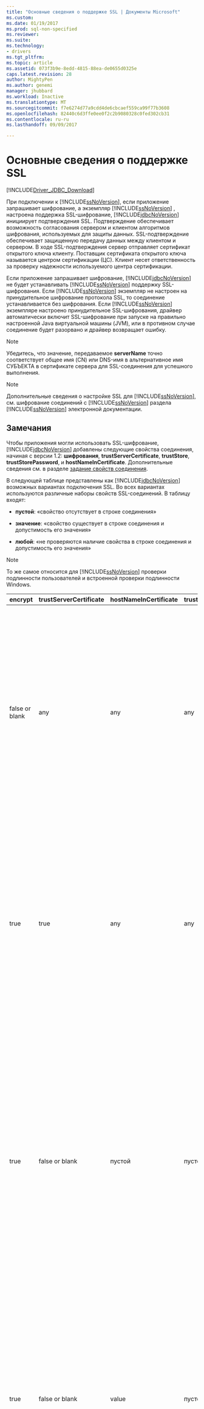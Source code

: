 ```yaml
---
title: "Основные сведения о поддержке SSL | Документы Microsoft"
ms.custom: 
ms.date: 01/19/2017
ms.prod: sql-non-specified
ms.reviewer: 
ms.suite: 
ms.technology:
- drivers
ms.tgt_pltfrm: 
ms.topic: article
ms.assetid: 073f3b9e-8edd-4815-88ea-de0655d0325e
caps.latest.revision: 28
author: MightyPen
ms.author: genemi
manager: jhubbard
ms.workload: Inactive
ms.translationtype: MT
ms.sourcegitcommit: f7e6274d77a9cdd4de6cbcaef559ca99f77b3608
ms.openlocfilehash: 82440c6d3ffe0ee0f2c2b9080328c0fed302cb31
ms.contentlocale: ru-ru
ms.lasthandoff: 09/09/2017

---
```

# <a name="understanding-ssl-support"></a>Основные сведения о поддержке SSL
[!INCLUDE[Driver_JDBC_Download](../../includes/driver_jdbc_download.md)]

  При подключении к [!INCLUDE[ssNoVersion](../../includes/ssnoversion_md.md)], если приложение запрашивает шифрование, а экземпляр [!INCLUDE[ssNoVersion](../../includes/ssnoversion_md.md)] , настроена поддержка SSL-шифрование, [!INCLUDE[jdbcNoVersion](../../includes/jdbcnoversion_md.md)] инициирует подтверждения SSL. Подтверждение обеспечивает возможность согласования сервером и клиентом алгоритмов шифрования, используемых для защиты данных. SSL-подтверждение обеспечивает защищенную передачу данных между клиентом и сервером. В ходе SSL-подтверждения сервер отправляет сертификат открытого ключа клиенту. Поставщик сертификата открытого ключа называется центром сертификации (ЦС). Клиент несет ответственность за проверку надежности используемого центра сертификации.  
  
 Если приложение запрашивает шифрование, [!INCLUDE[jdbcNoVersion](../../includes/jdbcnoversion_md.md)] не будет устанавливать [!INCLUDE[ssNoVersion](../../includes/ssnoversion_md.md)] поддержку SSL-шифрования. Если [!INCLUDE[ssNoVersion](../../includes/ssnoversion_md.md)] экземпляр не настроен на принудительное шифрование протокола SSL, то соединение устанавливается без шифрования. Если [!INCLUDE[ssNoVersion](../../includes/ssnoversion_md.md)] экземпляре настроено принудительное SSL-шифрования, драйвер автоматически включит SSL-шифрование при запуске на правильно настроенной Java виртуальной машины (JVM), или в противном случае соединение будет разорвано и драйвер возвращает ошибку.  
  
> [!NOTE]  
>  Убедитесь, что значение, передаваемое **serverName** точно соответствует общее имя (CN) или DNS-имя в альтернативное имя СУБЪЕКТА в сертификате сервера для SSL-соединения для успешного выполнения.  
  
> [!NOTE]  
>  Дополнительные сведения о настройке SSL для [!INCLUDE[ssNoVersion](../../includes/ssnoversion_md.md)], см. шифрование соединений с [!INCLUDE[ssNoVersion](../../includes/ssnoversion_md.md)] раздела [!INCLUDE[ssNoVersion](../../includes/ssnoversion_md.md)] электронной документации.  
  
## <a name="remarks"></a>Замечания  
 Чтобы приложения могли использовать SSL-шифрование, [!INCLUDE[jdbcNoVersion](../../includes/jdbcnoversion_md.md)] добавлены следующие свойства соединения, начиная с версии 1.2: **шифрования**, **trustServerCertificate**, **trustStore**, **trustStorePassword**, и **hostNameInCertificate**. Дополнительные сведения см. в разделе [задание свойств соединения](../../connect/jdbc/setting-the-connection-properties.md).  
  
 В следующей таблице представлены как [!INCLUDE[jdbcNoVersion](../../includes/jdbcnoversion_md.md)] возможных вариантах подключения SSL. Во всех вариантах используются различные наборы свойств SSL-соединений. В таблицу входят:  
  
-   **пустой**: «свойство отсутствует в строке соединения»  
  
-   **значение**: «свойство существует в строке соединения и допустимость его значения»  
  
-   **любой**: «не проверяются наличие свойства в строке соединения и допустимость его значения»  
  
> [!NOTE]  
>  То же самое относится для [!INCLUDE[ssNoVersion](../../includes/ssnoversion_md.md)] проверки подлинности пользователей и встроенной проверки подлинности Windows.  
  
|encrypt|trustServerCertificate|hostNameInCertificate|trustStore|trustStorePassword|Поведение|  
|-------------|----------------------------|---------------------------|----------------|------------------------|--------------|  
|false or blank|any|any|any|any|[!INCLUDE[jdbcNoVersion](../../includes/jdbcnoversion_md.md)] Не будет устанавливать [!INCLUDE[ssNoVersion](../../includes/ssnoversion_md.md)] поддержку SSL-шифрования. Если на сервере имеется самозаверяющий сертификат, драйвер запускает обмен SSL-сертификатами. SSLсертификат не будет проверяться, а шифроваться будут только учетные данные (в пакете входа).<br /><br /> Если сервер требует от клиента поддержки SSL-шифрования, драйвер запускает обмен SSL-сертификатами. Проверка SSL-сертификатов не будет выполняться, а будет выполняться шифрование всего сеанса связи.|  
|true|true|any|any|any|[!INCLUDE[jdbcNoVersion](../../includes/jdbcnoversion_md.md)] Запрашивает использование SSL-шифрования с [!INCLUDE[ssNoVersion](../../includes/ssnoversion_md.md)].<br /><br /> Если сервер требует от клиента поддерживать SSL-шифрование или сам поддерживает шифрование, драйвер запускает обмен SSL-сертификатами. Обратите внимание, что если **trustServerCertificate** задано значение «true», драйвер не будет проверять SSL-сертификат.<br /><br /> Если на сервере не настроена поддержка шифрования, то в работе драйвера будет вызвана ошибка и соединение будет разорвано.|  
|true|false or blank|пустой|пустой|пустой|[!INCLUDE[jdbcNoVersion](../../includes/jdbcnoversion_md.md)] Запрашивает использование SSL-шифрования с [!INCLUDE[ssNoVersion](../../includes/ssnoversion_md.md)].<br /><br /> Если сервер требует от клиента поддерживать SSL-шифрование или сам поддерживает шифрование, драйвер запускает обмен SSL-сертификатами.<br /><br /> Драйвер будет использовать **serverName** свойство, указанное в URL-АДРЕСЕ соединения, чтобы проверить сертификат сервера SSL и использовать правила поиска фабрики диспетчеров доверия, чтобы определить, какое хранилище сертификатов для использования.<br /><br /> Если на сервере не настроена поддержка шифрования, то в работе драйвера будет вызвана ошибка и соединение будет разорвано.|  
|true|false or blank|value|пустой|пустой|[!INCLUDE[jdbcNoVersion](../../includes/jdbcnoversion_md.md)] Запрашивает использование SSL-шифрования с [!INCLUDE[ssNoVersion](../../includes/ssnoversion_md.md)].<br /><br /> Если сервер требует от клиента поддерживать SSL-шифрование или сам поддерживает шифрование, драйвер запускает обмен SSL-сертификатами.<br /><br /> Драйвер проверяет значение субъекта SSL-сертификат, используя значение, указанное для **hostNameInCertificate** свойство.<br /><br /> Если на сервере не настроена поддержка шифрования, то в работе драйвера будет вызвана ошибка и соединение будет разорвано.|  
|true|false or blank|пустой|value|value|[!INCLUDE[jdbcNoVersion](../../includes/jdbcnoversion_md.md)] Запрашивает использование SSL-шифрования с [!INCLUDE[ssNoVersion](../../includes/ssnoversion_md.md)].<br /><br /> Если сервер требует от клиента поддерживать SSL-шифрование или сам поддерживает шифрование, драйвер запускает обмен SSL-сертификатами.<br /><br /> Драйвер будет использовать **trustStore** значение свойства для поиска файла сертификата trustStore и **trustStorePassword** значение свойства для проверки целостности файла trustStore.<br /><br /> Если на сервере не настроена поддержка шифрования, то в работе драйвера будет вызвана ошибка и соединение будет разорвано.|  
|true|false or blank|пустой|пустой|value|[!INCLUDE[jdbcNoVersion](../../includes/jdbcnoversion_md.md)] Запрашивает использование SSL-шифрования с [!INCLUDE[ssNoVersion](../../includes/ssnoversion_md.md)].<br /><br /> Если сервер требует от клиента поддерживать SSL-шифрование или сам поддерживает шифрование, драйвер запускает обмен SSL-сертификатами.<br /><br /> Драйвер будет использовать **trustStorePassword** значение свойства для проверки целостности файла trustStore по умолчанию.<br /><br /> Если на сервере не настроена поддержка шифрования, то в работе драйвера будет вызвана ошибка и соединение будет разорвано.|  
|true|false or blank|пустой|value|пустой|[!INCLUDE[jdbcNoVersion](../../includes/jdbcnoversion_md.md)] Запрашивает использование SSL-шифрования с [!INCLUDE[ssNoVersion](../../includes/ssnoversion_md.md)].<br /><br /> Если сервер требует от клиента поддерживать SSL-шифрование или сам поддерживает шифрование, драйвер запускает обмен SSL-сертификатами.<br /><br /> Драйвер будет использовать **trustStore** значение свойства для поиска местоположения файла trustStore.<br /><br /> Если на сервере не настроена поддержка шифрования, то в работе драйвера будет вызвана ошибка и соединение будет разорвано.|  
|true|false or blank|value|пустой|value|[!INCLUDE[jdbcNoVersion](../../includes/jdbcnoversion_md.md)] Запрашивает использование SSL-шифрования с [!INCLUDE[ssNoVersion](../../includes/ssnoversion_md.md)].<br /><br /> Если сервер требует от клиента поддерживать SSL-шифрование или сам поддерживает шифрование, драйвер запускает обмен SSL-сертификатами.<br /><br /> Драйвер будет использовать **trustStorePassword** значение свойства для проверки целостности файла trustStore по умолчанию. Кроме того, драйвер будет использовать **hostNameInCertificate** значение свойства для проверки сертификата SSL.<br /><br /> Если на сервере не настроена поддержка шифрования, то в работе драйвера будет вызвана ошибка и соединение будет разорвано.|  
|true|false or blank|value|value|пустой|[!INCLUDE[jdbcNoVersion](../../includes/jdbcnoversion_md.md)] Запрашивает использование SSL-шифрования с [!INCLUDE[ssNoVersion](../../includes/ssnoversion_md.md)].<br /><br /> Если сервер требует от клиента поддерживать SSL-шифрование или сам поддерживает шифрование, драйвер запускает обмен SSL-сертификатами.<br /><br /> Драйвер будет использовать **trustStore** значение свойства для поиска местоположения файла trustStore. Кроме того, драйвер будет использовать **hostNameInCertificate** значение свойства для проверки сертификата SSL.<br /><br /> Если на сервере не настроена поддержка шифрования, то в работе драйвера будет вызвана ошибка и соединение будет разорвано.|  
|true|false or blank|value|value|value|[!INCLUDE[jdbcNoVersion](../../includes/jdbcnoversion_md.md)] Запрашивает использование SSL-шифрования с [!INCLUDE[ssNoVersion](../../includes/ssnoversion_md.md)].<br /><br /> Если сервер требует от клиента поддерживать SSL-шифрование или сам поддерживает шифрование, драйвер запускает обмен SSL-сертификатами.<br /><br /> Драйвер будет использовать **trustStore** значение свойства для поиска файла сертификата trustStore и **trustStorePassword** значение свойства для проверки целостности файла trustStore. Кроме того, драйвер будет использовать **hostNameInCertificate** значение свойства для проверки сертификата SSL.<br /><br /> Если на сервере не настроена поддержка шифрования, то в работе драйвера будет вызвана ошибка и соединение будет разорвано.|  
  
 Если свойству encrypt присвоено **true**, [!INCLUDE[jdbcNoVersion](../../includes/jdbcnoversion_md.md)] использует для согласования SSL-шифрования с поставщик безопасности JSSE в JVM по умолчанию [!INCLUDE[ssNoVersion](../../includes/ssnoversion_md.md)]. Поставщик безопасности по умолчанию может не поддерживать все функции, необходимые для успешного согласования SSL-шифрования. Например, поставщик безопасности по умолчанию может не поддерживать размер открытого ключа RSA, используемого в [!INCLUDE[ssNoVersion](../../includes/ssnoversion_md.md)] SSL-сертификат. В этом случае поставщик безопасности по умолчанию может вызвать ошибку, в результате которой драйвер JDBC разорвет соединение. Чтобы устранить эту неполадку, выполните одно из следующих действий.  
  
-   Настройка [!INCLUDE[ssNoVersion](../../includes/ssnoversion_md.md)] с меньшим открытым ключом RSA сертификата сервера  
  
-   Настройте в JVM использование другого поставщика безопасности JSSE в «\<java-home > / lib/security/java.security» файл свойств безопасности  
  
-   Используйте другой JVM  
  
## <a name="validating-server-ssl-certificate"></a>Проверка SSL-сертификата сервера  
 В ходе SSL-подтверждения сервер отправляет сертификат открытого ключа клиенту. Драйвер JDBC или клиент должны обеспечить проверку того, что сертификат сервера выдан центром сертификации, которому доверяет клиент. Драйвер требует соответствия сертификата сервера следующим требованиям:  
  
-   Сертификат должен быть выдан доверенным центром сертификации.  
  
-   Сертификат должен быть выдан для проверки подлинности серверов.  
  
-   Сертификат является действительным на текущую дату.  
  
-   Общее имя (CN) в теме или DNS-имя в альтернативное имя СУБЪЕКТА сертификата точно соответствует **serverName** значения, указанного в строке подключения или, если указано,  **hostNameInCertificate** значение свойства.  
  
-   DNS-имя может содержать символы шаблонов. Но [!INCLUDE[jdbcNoVersion](../../includes/jdbcnoversion_md.md)] не поддерживает сопоставление шаблонов. То есть, что abc.com не будет соответствовать *.com, но \*.com будет соответствовать \*. com.  
  
## <a name="see-also"></a>См. также:  
 [С помощью шифрования SSL](../../connect/jdbc/using-ssl-encryption.md)   
 [Защита приложений драйвера JDBC](../../connect/jdbc/securing-jdbc-driver-applications.md)  
  
  


